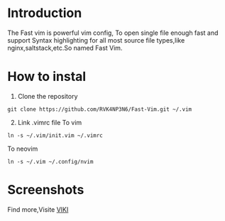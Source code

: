 # Introduction

The Fast vim is powerful vim config, To open single file enough fast and support Syntax highlighting for all most source file types,like nginx,saltstack,etc.So named Fast Vim.

# How to instal

1. Clone the repository

```shell
git clone https://github.com/RVK4NP3N6/Fast-Vim.git ~/.vim
```

2. Link .vimrc file
   To vim

```shell
ln -s ~/.vim/init.vim ~/.vimrc
```

To neovim

```shell
ln -s ~/.vim ~/.config/nvim
```

# Screenshots
Find more,Visite [VIKI](https://www.notion.so/VIM-0490b08cfb3f473da9e041d0e404823d)
